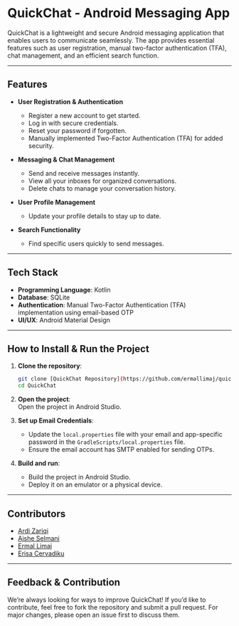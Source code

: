 # QuickChat - Android Messaging App

QuickChat is a lightweight and secure Android messaging application that enables users to communicate seamlessly. The app provides essential features such as user registration, manual two-factor authentication (TFA), chat management, and an efficient search function.

---

## Features

- **User Registration & Authentication**  
  - Register a new account to get started.  
  - Log in with secure credentials.  
  - Reset your password if forgotten.  
  - Manually implemented Two-Factor Authentication (TFA) for added security.  

- **Messaging & Chat Management**  
  - Send and receive messages instantly.  
  - View all your inboxes for organized conversations.  
  - Delete chats to manage your conversation history.  

- **User Profile Management**  
  - Update your profile details to stay up to date.  

- **Search Functionality**  
  - Find specific users quickly to send messages.  

---

## Tech Stack

- **Programming Language**: Kotlin  
- **Database**: SQLite  
- **Authentication**: Manual Two-Factor Authentication (TFA) implementation using email-based OTP  
- **UI/UX**: Android Material Design  

---

## How to Install & Run the Project

1. **Clone the repository**:  
   ```bash
   git clone [QuickChat Repository](https://github.com/ermallimaj/quickchat.git)
   cd QuickChat
   ```

2. **Open the project**:  
   Open the project in Android Studio.

3. **Set up Email Credentials**:  
   - Update the `local.properties` file with your email and app-specific password in the `GradleScripts/local.properties` file.  
   - Ensure the email account has SMTP enabled for sending OTPs.

4. **Build and run**:  
   - Build the project in Android Studio.  
   - Deploy it on an emulator or a physical device.

---

## Contributors

- [Ardi Zariqi](https://github.com/ArdiZariqi)  
- [Ajshe Selmani](https://github.com/ajsheselmani)  
- [Ermal Limaj](https://github.com/ermallimaj)  
- [Erisa Cervadiku](https://github.com/erisa3002)  

---

## Feedback & Contribution

We’re always looking for ways to improve QuickChat! If you’d like to contribute, feel free to fork the repository and submit a pull request. For major changes, please open an issue first to discuss them.
